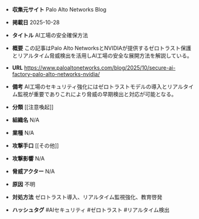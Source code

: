 - **収集元サイト**
Palo Alto Networks Blog

- **掲載日**
2025-10-28

- **タイトル**
AI工場の安全確保方法

- **概要**
この記事はPalo Alto NetworksとNVIDIAが提供するゼロトラスト保護とリアルタイム脅威検出を活用しAI工場の安全な展開方法を解説している。

- **URL**
https://www.paloaltonetworks.com/blog/2025/10/secure-ai-factory-palo-alto-networks-nvidia/

- **備考**
AI工場のセキュリティ強化にはゼロトラストモデルの導入とリアルタイム監視が重要でありこれにより脅威の早期検出と対応が可能となる。

- **分類**
[[注意喚起]]

- **組織名**
N/A

- **業種**
N/A

- **攻撃手口**
[[その他]]

- **攻撃影響**
N/A

- **脅威アクター**
N/A

- **原因**
不明

- **対処方法**
ゼロトラスト導入、リアルタイム監視強化、教育啓発

- **ハッシュタグ**
#AIセキュリティ #ゼロトラスト #リアルタイム検出
